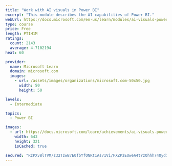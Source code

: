 ```yaml
---
title: "Work with AI visuals in Power BI"
excerpt: "This module describes the AI capabilities of Power BI."
webUrl: https://docs.microsoft.com/en-us/learn/modules/ai-visuals-power-bi/
type: course
price: Free
length: PT1H1M
ratings:
  count: 2143
  average: 4.7102194
heat: 60

provider:
  name: Microsoft Learn
  domain: microsoft.com
  images:
    - url: /assets/images/organizations/microsoft.com-50x50.jpg
      width: 50
      height: 50

levels:
  - Intermediate

topics:
  - Power BI

images:
  - url: https://docs.microsoft.com/learn/achievements/ai-visuals-power-bi-social.png
    width: 643
    height: 321
    isCached: true

secured: "RzPXv8lTVM/z32TzwB7E0fbYfONRt1As71Vi/PXZPzEUweA4tYzOhhh74OydicAERmxQpXNK1K4EPNlzoCZ+MLAELGAvtnKNB8VfcpW1sSOso7fuTPq/UjQUVMkI73zo/MZH67sJFs52wCifkjwu1I+B86jLdg/7qnLA6sMaVtm6YztWnct7X07iYgiPh5oUoviMLkD4RM+AUoNOZQQ3aRbzzmH/MuBhsWn+QySHwQb5L2XlwnsIhm3dSwwfHw+UCGcehjDVfA4lMrVAExCX/iRprPE3hWY+XyhDcCQt2XiCUiwz9tuWmQEowBKybr1pGarodUw2fa/kYoUEDdJCQjIFzIy2jHfjoKMF6xius2vvQ8XxpMvfPFl/fDC73d/FdbkjmI1qM/em6E51ZfVH6QMUXo2Ce/jzEh8FedlsMLE=;Z7mGD7ONTZHpW1vr2jCikQ=="
---
```



